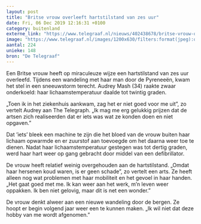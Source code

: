 ```yaml
---
layout: post
title: "Britse vrouw overleeft hartstilstand van zes uur"
date: Fri, 06 Dec 2019 12:16:31 +0100
category: buitenland
externe_link: "https://www.telegraaf.nl/nieuws/402438678/britse-vrouw-overleeft-hartstilstand-van-zes-uur"
image: "https://www.telegraaf.nl/images/1200x630/filters:format(jpeg):quality(80)/cdn-kiosk-api.telegraaf.nl/f911ee66-1819-11ea-98e0-02c309bc01c1.png"
aantal: 224
unieke: 148
bron: "De Telegraaf"
---
```


<p class="intro">Een Britse vrouw heeft op miraculeuze wijze een hartstilstand van zes uur overleefd. Tijdens een wandeling met haar man door de Pyreneeën, kwam het stel in een sneeuwstorm terecht. Audrey Mash (34) raakte zwaar onderkoeld: haar lichaamstemperatuur daalde tot twintig graden.</p> <p>„Toen ik in het ziekenhuis aankwam, zag het er niet goed voor me uit”, zo vertelt Audrey aan The Telegraph. „Ik mag me erg gelukkig prijzen dat de artsen zich realiseerden dat er iets was wat ze konden doen en niet opgaven.”</p><p>Dat ’iets’ bleek een machine te zijn die het bloed van de vrouw buiten haar lichaam opwarmde en er zuurstof aan toevoegde om het daarna weer toe te dienen. Nadat haar lichaamstemperatuur gestegen was tot dertig graden, werd haar hart weer op gang gebracht door middel van een defibrillator.</p><p>De vrouw heeft relatief weinig overgehouden aan de hartstilstand. „Omdat haar hersenen koud waren, is er geen schade”, zo vertelt een arts. Ze heeft alleen nog wat problemen met haar mobiliteit en het gevoel in haar handen. „Het gaat goed met me. Ik kan weer aan het werk, m’n leven weer oppakken. Ik ben niet gelovig, maar dit is net een wonder.”</p><p>De vrouw denkt alweer aan een nieuwe wandeling door de bergen. Ze hoopt er begin volgend jaar weer een te kunnen maken. „Ik wil niet dat deze hobby van me wordt afgenomen.”</p>
